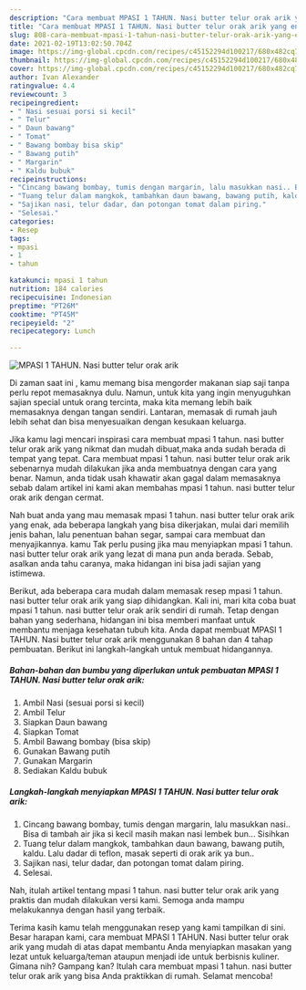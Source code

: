 ```yaml
---
description: "Cara membuat MPASI 1 TAHUN. Nasi butter telur orak arik yang enak dan Mudah Dibuat"
title: "Cara membuat MPASI 1 TAHUN. Nasi butter telur orak arik yang enak dan Mudah Dibuat"
slug: 808-cara-membuat-mpasi-1-tahun-nasi-butter-telur-orak-arik-yang-enak-dan-mudah-dibuat
date: 2021-02-19T13:02:50.704Z
image: https://img-global.cpcdn.com/recipes/c45152294d100217/680x482cq70/mpasi-1-tahun-nasi-butter-telur-orak-arik-foto-resep-utama.jpg
thumbnail: https://img-global.cpcdn.com/recipes/c45152294d100217/680x482cq70/mpasi-1-tahun-nasi-butter-telur-orak-arik-foto-resep-utama.jpg
cover: https://img-global.cpcdn.com/recipes/c45152294d100217/680x482cq70/mpasi-1-tahun-nasi-butter-telur-orak-arik-foto-resep-utama.jpg
author: Ivan Alexander
ratingvalue: 4.4
reviewcount: 3
recipeingredient:
- " Nasi sesuai porsi si kecil"
- " Telur"
- " Daun bawang"
- " Tomat"
- " Bawang bombay bisa skip"
- " Bawang putih"
- " Margarin"
- " Kaldu bubuk"
recipeinstructions:
- "Cincang bawang bombay, tumis dengan margarin, lalu masukkan nasi.. Bisa di tambah air jika si kecil masih makan nasi lembek bun... Sisihkan"
- "Tuang telur dalam mangkok, tambahkan daun bawang, bawang putih, kaldu. Lalu dadar di teflon, masak seperti di orak arik ya bun.."
- "Sajikan nasi, telur dadar, dan potongan tomat dalam piring."
- "Selesai."
categories:
- Resep
tags:
- mpasi
- 1
- tahun

katakunci: mpasi 1 tahun 
nutrition: 184 calories
recipecuisine: Indonesian
preptime: "PT26M"
cooktime: "PT45M"
recipeyield: "2"
recipecategory: Lunch

---
```



![MPASI 1 TAHUN. Nasi butter telur orak arik](https://img-global.cpcdn.com/recipes/c45152294d100217/680x482cq70/mpasi-1-tahun-nasi-butter-telur-orak-arik-foto-resep-utama.jpg)

Di zaman  saat ini , kamu memang bisa mengorder makanan siap saji tanpa perlu repot memasaknya dulu. Namun, untuk kita yang ingin menyuguhkan sajian special untuk orang tercinta, maka kita memang lebih baik memasaknya dengan tangan sendiri. Lantaran, memasak di rumah jauh lebih sehat dan bisa menyesuaikan dengan kesukaan keluarga.

Jika kamu lagi mencari inspirasi cara membuat mpasi 1 tahun. nasi butter telur orak arik yang nikmat dan mudah dibuat,maka anda sudah berada di tempat yang tepat. Cara membuat mpasi 1 tahun. nasi butter telur orak arik  sebenarnya mudah dilakukan jika anda membuatnya dengan cara yang benar. Namun, anda tidak usah khawatir akan gagal dalam memasaknya 
sebab dalam artikel ini kami akan membahas mpasi 1 tahun. nasi butter telur orak arik dengan cermat.  



Nah buat anda yang mau memasak mpasi 1 tahun. nasi butter telur orak arik yang enak, ada beberapa langkah yang bisa dikerjakan, mulai dari memilih jenis bahan, lalu penentuan bahan segar, sampai cara membuat dan menyajikannya. kamu Tak perlu pusing jika mau menyiapkan mpasi 1 tahun. nasi butter telur orak arik yang lezat di mana pun anda berada. Sebab, asalkan anda  tahu caranya, maka hidangan ini bisa jadi sajian yang istimewa.

Berikut, ada beberapa cara mudah dalam memasak resep mpasi 1 tahun. nasi butter telur orak arik yang siap dihidangkan. Kali ini, mari kita coba buat mpasi 1 tahun. nasi butter telur orak arik sendiri di rumah. Tetap dengan bahan yang sederhana, hidangan ini bisa memberi manfaat untuk membantu menjaga kesehatan tubuh kita. Anda dapat membuat MPASI 1 TAHUN. Nasi butter telur orak arik menggunakan 8 bahan dan 4 tahap pembuatan. Berikut ini langkah-langkah untuk membuat hidangannya.

<!--inarticleads1-->

##### Bahan-bahan dan bumbu yang diperlukan untuk pembuatan MPASI 1 TAHUN. Nasi butter telur orak arik:

1. Ambil  Nasi (sesuai porsi si kecil)
1. Ambil  Telur
1. Siapkan  Daun bawang
1. Siapkan  Tomat
1. Ambil  Bawang bombay (bisa skip)
1. Gunakan  Bawang putih
1. Gunakan  Margarin
1. Sediakan  Kaldu bubuk




<!--inarticleads2-->

##### Langkah-langkah menyiapkan MPASI 1 TAHUN. Nasi butter telur orak arik:

1. Cincang bawang bombay, tumis dengan margarin, lalu masukkan nasi.. Bisa di tambah air jika si kecil masih makan nasi lembek bun... Sisihkan
1. Tuang telur dalam mangkok, tambahkan daun bawang, bawang putih, kaldu. Lalu dadar di teflon, masak seperti di orak arik ya bun..
1. Sajikan nasi, telur dadar, dan potongan tomat dalam piring.
1. Selesai.




Nah, itulah artikel tentang  mpasi 1 tahun. nasi butter telur orak arik  yang praktis dan mudah dilakukan versi kami. Semoga anda mampu melakukannya dengan hasil yang terbaik. 

Terima kasih kamu telah menggunakan resep yang kami tampilkan di sini. Besar harapan kami, cara membuat  MPASI 1 TAHUN. Nasi butter telur orak arik yang mudah di atas dapat membantu Anda menyiapkan masakan yang lezat untuk keluarga/teman ataupun menjadi ide untuk berbisnis kuliner. Gimana nih? Gampang kan? Itulah cara membuat mpasi 1 tahun. nasi butter telur orak arik yang bisa Anda praktikkan di rumah. Selamat mencoba!

